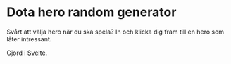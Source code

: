 # Dota hero random generator

Svårt att välja hero när du ska spela? In och klicka dig fram till en hero som låter intressant.

Gjord i [Svelte](https://svelte.dev).
